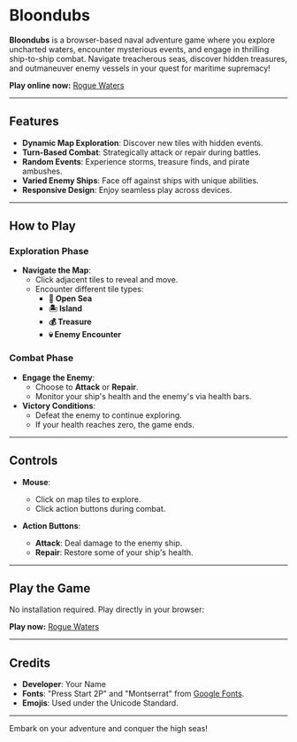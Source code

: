 # Bloondubs

**Bloondubs** is a browser-based naval adventure game where you explore uncharted waters, encounter mysterious events, and engage in thrilling ship-to-ship combat. Navigate treacherous seas, discover hidden treasures, and outmaneuver enemy vessels in your quest for maritime supremacy!

**Play online now:** [Rogue Waters](https://orion-north.github.io/Rogue_Waters/)

---

## Features

- **Dynamic Map Exploration**: Discover new tiles with hidden events.
- **Turn-Based Combat**: Strategically attack or repair during battles.
- **Random Events**: Experience storms, treasure finds, and pirate ambushes.
- **Varied Enemy Ships**: Face off against ships with unique abilities.
- **Responsive Design**: Enjoy seamless play across devices.

---

## How to Play

### Exploration Phase

- **Navigate the Map**:
  - Click adjacent tiles to reveal and move.
  - Encounter different tile types:
    - **🌊 Open Sea**
    - **🏝️ Island**
    - **💰 Treasure**
    - **💀 Enemy Encounter**

### Combat Phase

- **Engage the Enemy**:
  - Choose to **Attack** or **Repair**.
  - Monitor your ship's health and the enemy's via health bars.
- **Victory Conditions**:
  - Defeat the enemy to continue exploring.
  - If your health reaches zero, the game ends.

---

## Controls

- **Mouse**:
  - Click on map tiles to explore.
  - Click action buttons during combat.

- **Action Buttons**:
  - **Attack**: Deal damage to the enemy ship.
  - **Repair**: Restore some of your ship's health.

---

## Play the Game

No installation required. Play directly in your browser:

**Play now:** [Rogue Waters](https://orion-north.github.io/Rogue_Waters/)

---

## Credits

- **Developer**: Your Name
- **Fonts**: "Press Start 2P" and "Montserrat" from [Google Fonts](https://fonts.google.com/).
- **Emojis**: Used under the Unicode Standard.

---

Embark on your adventure and conquer the high seas!

